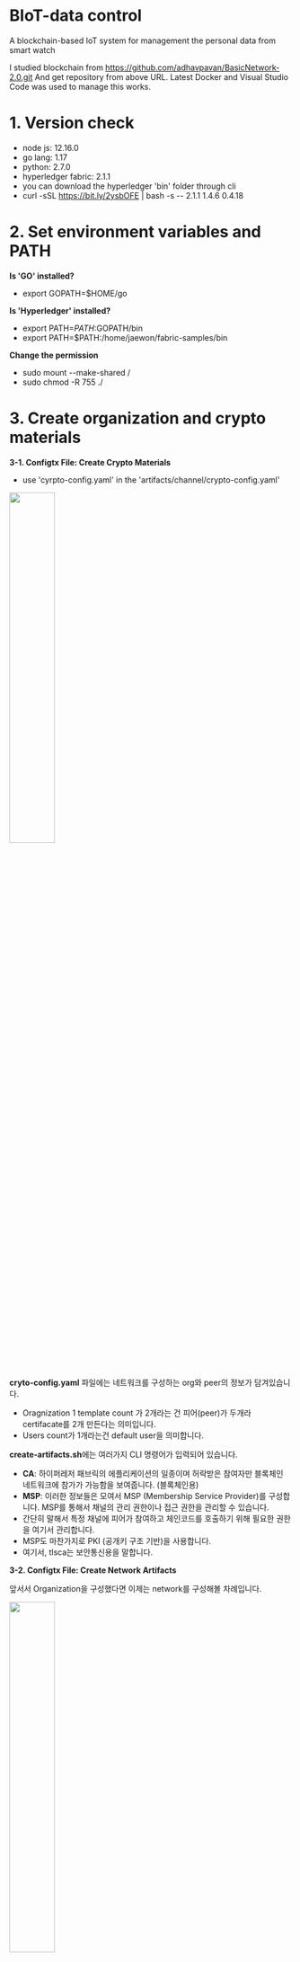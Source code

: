 # BIoT-data control
A blockchain-based IoT system for management the personal data from smart watch

I studied blockchain from https://github.com/adhavpavan/BasicNetwork-2.0.git
And get repository from above URL.
Latest Docker and Visual Studio Code was used to manage this works.


# 1. Version check

- node js: 12.16.0
- go lang: 1.17
- python: 2.7.0
- hyperledger fabric: 2.1.1
- you can download the hyperledger 'bin' folder through cli
- curl -sSL https://bit.ly/2ysbOFE | bash -s -- 2.1.1 1.4.6 0.4.18

# 2. Set environment variables and PATH
**Is 'GO' installed?**
- export GOPATH=$HOME/go


**Is 'Hyperledger' installed?**
- export PATH=$PATH:$GOPATH/bin
- export PATH=$PATH:/home/jaewon/fabric-samples/bin

**Change the permission**
- sudo mount --make-shared /
- sudo chmod -R 755 ./

# 3. Create organization and crypto materials

**3-1.  Configtx File: Create Crypto Materials**

- use 'cyrpto-config.yaml' in the 'artifacts/channel/crypto-config.yaml'

<img src="https://user-images.githubusercontent.com/96426723/146774752-d1bd0613-572a-4be2-85e6-36759a211f64.png" width="40%">


**cryto-config.yaml** 파일에는 네트워크를 구성하는 org와 peer의 정보가 담겨있습니다.
- Oragnization 1  template count 가 2개라는 건 피어(peer)가 두개라 certifacate를 2개 만든다는 의미입니다.
- Users count가 1개라는건 default user을 의미합니다.

**create-artifacts.sh**에는 여러가지 CLI 명령어가 입력되어 있습니다.
- **CA**: 하이퍼레저 패브릭의 에플리케이션의 일종이며 허락받은 참여자만 블록체인 네트워크에 참가가 가능함을 보여줍니다. (블록체인용)
- **MSP**: 이러한 정보들은 모여서 MSP (Membership Service Provider)를 구성합니다. MSP를 통해서 채널의 관리 권한이나 접근 권한을 관리할 수 있습니다.
- 간단히 말해서 특정 채널에 피어가 참여하고 체인코드를 호출하기 위해 필요한 권한을 여기서 관리합니다.
- MSP도 마찬가지로 PKI (공개키 구조 기반)을 사용합니다.
- 여기서, tlsca는 보안통신용을 말합니다.

**3-2. Configtx File: Create Network Artifacts**

앞서서 Organization을 구성했다면 이제는 network를 구성해볼 차례입니다.

<img src="https://user-images.githubusercontent.com/96426723/146775513-70c16d1f-39f1-4bd4-b601-6b948eeb9461.png" width="40%">

여기서는 genesisblock과 같은 네트워킹 요소를 설정할 수 있습니다.

**Oragnization 설정**
- Oraganization은 crypto-config 파일에서 2개의 organization을 만들었기 때문에 "OrdererOrg", "Org1", "Org2" 로 구성되어있습니다.
- Name: 오더러org의 이름을 적어주면 됩니다.
- ID: 여기서는 오더러 MSP 불러올 때의 ID를 의미합니다.
- MSPDir: crypto-config 파일에서 생성된 orderer 의 MSP 폴더 위치를 적어줍니다.
- Policies: policies에는 종류가 2가지 있습니다. (공식홈페이지를 참고합시다.)

create-artifacts.sh 파일에는 OrdererGenesis와 BasicChannel을 만들 수 있는 cli 명령어가 있습니다.

두 명령어를 각각 치면 폴더에 genesis.block 파일과 mychannel. Tx 트랜잭션 파일 그리고 OrgMSPanchors.tx 파일이 생기는걸 확인할 수 있습니다.

permission denied error가 뜬다면, "chmod -R 0755 /home/bin/configtxgen" 명령어를 입력합시다.

<img src="https://user-images.githubusercontent.com/96426723/146776081-fc191725-e14e-4414-936f-6eb8677bddb7.png" width="80%">

# 4. Network Up
저는 hyperledger fabric 2.1.1을 사용했습니다.

**ca-orgs1**
docker compose에는 앞서서 설정한 두개 organization과 organization에 해당하는 2개의 peer 정보 그리고 각각의 peer에 해당하는 4개의 couchdb를 장착하였습니다.


**orderer.example.com**
오더러를 보면 volumes에서 우리는 이미 생성한 genesis 블록이 있기 때문에 이를 마운팅해주기 위해 다음과 같이 적어줍니다.

<img src="https://user-images.githubusercontent.com/96426723/146777119-1b3d307e-7816-4b1e-8bfc-9d5f01a745e4.png" width="80%">

orderer_operations_listenaddress가 설정되어있지만 이는 크게 중요하지 중요하지 않다고 합니다.

<img src="https://user-images.githubusercontent.com/96426723/146777207-0e88b197-31e9-404b-8a84-c4d4f5820a98.png" width="50%">

7050포트는 orderer가 작동되는 곳이며 8443 포트는 listenport가 작동하는 곳입니다.

**couchdb0**
environment 변수는 아직 공백으로 두고 port는 5984로 열며 network는 같은 네트워크에서 작동하도록 합니다.

<img src="https://user-images.githubusercontent.com/96426723/146777325-5bd7e2c1-c53a-4f9b-b145-8ef1c85d2765.png" width="30%">

couchDB는 피어별로 포트만 다르게 해서 설정해줍니다. 6984:5984 , 7984:5984, 8984:5984

**peer0.org1.example.com**
base yaml에 적혀있는 환경변수와 연결시켜 줍니다.

<img src="https://user-images.githubusercontent.com/96426723/146777433-1a58bfe4-3dae-4d62-a484-1c7b4480909e.png" width="40%">

volumes은 기존에 있는 폴더를 연결해주도록 합니다.

<img src="https://user-images.githubusercontent.com/96426723/146777488-9880de25-b156-4b96-b608-09fd412f0f5f.png" width="80%">


**network up!**
터미널에서 docker-compose.yaml있는 폴더로 가서 네트워크를 실행해보도록 합니다.
$ docker-compose up -d

<img src="https://user-images.githubusercontent.com/96426723/146777535-98c7307f-a443-4657-a93e-82213793b2ca.png" width="20%">

PORTS와 NAMES를 확인해봅니다.
$ docker ps

<img src="https://user-images.githubusercontent.com/96426723/146777616-1608883b-1298-46df-a6a1-4df0461d701b.png" width="100%">

* 에러처리

Error response from daemon: path /home/jaewon/BasicNetwork-2.0/artifacts/channel is mounted on / but it is not a shared mount.

$ sudo mount --make-shared /

# 5. Channel up

**5.1 Create channel**

**-o**: 오더러를 의미합니다. 오더러의 포트를 써줍니다. docker ps 를 쳤을 때 oderer의 포트는 다음과 같습니다.

 0.0.0.0:7050->7050/tcp, :::7050->7050/tcp, 0.0.0.0:8443->8443/tcp, :::8443->8443/tcp
 
 orderer의 주소는 7050이므로 localhost:7050dmf 여기에 적어줍니다.
 
 **--ordererTLSHostnameOverride**는 orderer.example.com으로 작성해줍니다.
 
 **-f**는 mychannel.tx의 파일이 있는 곳의 경로를 쳐줍시다.
 
 그리고 그 뒤에는 결과로 나올 block의 경로를 적어줍니다. channel-artifacts 폴더에 블록을 생성해주도록 합니다.
 
**--tls**는 통신 여부를 묻는 것입니다. -> TRUE

**--cafile**는 인증서의 위치를 묻는 것입니다. ->  ORDERER_CA=${PWD}/artifacts/channel/crypto-config/ordererOrganizations/example.com/orderers/orderer.example.com/msp/tlscacerts/tlsca.example.com-cert.pem

<img src="https://user-images.githubusercontent.com/96426723/146779736-c2e9d0a2-f5b1-4584-a83e-57dfa393954b.png" width="80%">



**5.2 joinChannel**

createChannel()에서 만든 ./artifacts/channel/${CHANNEL_NAME}.tx에다가 미쳐 추가하지 못한 Peer를 추가해줍니다.

<img src="https://user-images.githubusercontent.com/96426723/146779789-bc9eff3f-dd18-4dd7-a58c-32167375b3ab.png" width="45%">



**5.3 updateAnchorPeers**

peer0가 각 organization에서 anchor peer을 맞고 있기 때문에 update 해주도록 합니다.

<img src="https://user-images.githubusercontent.com/96426723/146779803-7d04bf6a-6a96-43a9-8fd5-5125727a7b0e.png" width="75%">

# 6. Chaincode up

deployChaincode.sh에서 체인코드를 설치하고 불러오고 지지고 볶을 수 있습니다.



**6.1 presetup**

체인코드가 적혀있는 go 파일을 복사해서 붙여넣기를 해주고  잘 작동할지 on go mod vendor로 확인합니다. go mod vendor로 모듈관리가 가능합니다.

<img src="https://user-images.githubusercontent.com/96426723/146780272-6961d40f-f308-4d79-8373-701ea035f73c.png" width="25%">

※ go sumdb오류가 나는 경우

export GOSUMDB=off

go의 위치를 /home/jaewon으로 해서 다시 설치해줍니다.



**6.2 packageChaincode**

fabcar.tar.gz파일이 생기는걸 확인가능합니다.
그 후, 도커 컨테이너에 피어들이 작동하도록 설정합니다.

cd artifacts

docker-compose up -d

<img src="https://user-images.githubusercontent.com/96426723/146780429-2a41c0d4-dd46-4add-806b-2bff279352ba.png" width="75%">


**6.3 installChaincode**

모든 peer에 chaincode를 설치합니다. 앞서 생성한 체인코드가 각 피어에 설치됩니다.

<img src="ttps://user-images.githubusercontent.com/96426723/146780498-c373a427-0372-4ae0-b24c-c73eeaa091c6.png" width="75%">

**6.4 queryInstalled & approveForMyOrg1**

queryInstalled 함수를 통해 잘 설치되었는지 확인할 수 있습니다.

<img src="https://user-images.githubusercontent.com/96426723/146780604-deada050-72f9-4bd4-9987-59f5ceacd5ef.png" width="85%">

**6.5 checkCommitReadyness**

Organization 1의 MSP가 승인되었음을 알 수 있습니다. Organization 2의 MSP도 이제 설정해주도록합니다.

<img src="https://user-images.githubusercontent.com/96426723/146780703-9bdee530-b927-4f37-b82c-ba5c0e9017f6.png" width="75%">

<img src="https://user-images.githubusercontent.com/96426723/146780759-c37bcd85-de12-4ec9-a1f8-0b196ace3cc0.png" width="35%">

**6.6 commitChaincodeDefination**

localhost 7051, localhost 9051에 대해서 chaincode가 설치외어있음을 확인할 수 있습니다.

<img src="https://user-images.githubusercontent.com/96426723/146780831-43748a89-32d0-4270-9804-98bb4eb53d03.png" width="100%">

**6.7 chaincodeInvokeInit**

체인코드를 invoke하는 코드입니다.

docker ps를 보면 각 peer에 해당하는 status 뒤에 체인코드가 등록되었음을 확인할 수 있습니다.

<img src="https://user-images.githubusercontent.com/96426723/146780931-814d6056-feeb-4081-9482-ec7b14ab242c.png" width="55%">

fabcar.go에 적혀있는 initLedger code chaincode가 시작되고 initLedger을 발동시켜서 데이터베이스에 저장시키는걸 확인할 수 있습니다.

그 후, 크롬을 키고 'localhost:5984/_utils'에 접속해서 data를 확인해봅시다.

peer0.org1.example.com에 연결되어 있는 couchDB 0가 localhost:5984입니다.

peer0Org1에 chaincode를 invoke했기 때문에 couchDB 0에서 해당 자료를 확인할 수 있습니다.

![image](https://user-images.githubusercontent.com/96426723/146781149-441531d1-3169-4096-92ec-76a0bdbe3e29.png)

당연히, 모든 peer에서 distributed ledger에 담긴 정보를 확인할 수 있어야 되기 때문에 5984가 아닌 6984, 7984, 8984에서도 정보를 알 수 있습니다.




